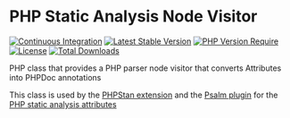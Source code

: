 # PHP Static Analysis Node Visitor
[![Continuous Integration](https://github.com/php-static-analysis/node-visitor/workflows/All%20Tests/badge.svg)](https://github.com/php-static-analysis/node-visitor/actions)
[![Latest Stable Version](https://poser.pugx.org/php-static-analysis/node-visitor/v/stable)](https://packagist.org/packages/php-static-analysis/node-visitor)
[![PHP Version Require](http://poser.pugx.org/php-static-analysis/node-visitor/require/php)](https://packagist.org/packages/php-static-analysis/node-visitor)
[![License](https://poser.pugx.org/php-static-analysis/node-visitor/license)](https://github.com/php-static-analysis/node-visitor/blob/main/LICENSE)
[![Total Downloads](https://poser.pugx.org/php-static-analysis/node-visitor/downloads)](https://packagist.org/packages/php-static-analysis/node-visitor/stats)

PHP class that provides a PHP parser node visitor that converts Attributes into PHPDoc annotations

This class is used by the [PHPStan extension](https://github.com/php-static-analysis/phpstan-extension) and the [Psalm plugin](https://github.com/php-static-analysis/psalm-plugin) for the [PHP static analysis attributes](https://github.com/php-static-analysis/attributes)



